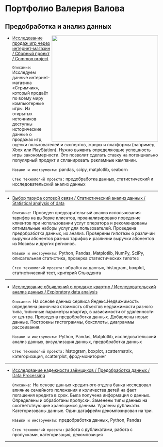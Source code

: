 # Портфолио Валерия Валова
## Предобработка и анализ данных
<img src='https://sun9-78.userapi.com/impg/PCqEgzYDwvk5VbwMwvvqOf7Ocsy5Kwe1rJt0ZQ/F-mYEatgwcc.jpg?size=604x352&quality=96&sign=7b6353a392b922e6094b007e0f7ab52c&type=album' align='right' width="350" height="350">

- [Исследование продаж игр через интернет-магазин / Сборный проект / Common project](https://github.com/valov-vo/portfolio-projects/tree/main/1-data-analysis/game-sales) 

  `Описание:` Исследуем данные интернет-магазина «Стримчик», который продаёт по всему миру компьютерные игры. Из открытых источников доступны исторические данные о продажах игр, оценки пользователей и экспертов, жанры и платформы (например, Xbox или PlayStation). Нужно выявить определяющие успешность игры закономерности. Это позволит сделать ставку на потенциально популярный продукт и спланировать рекламные кампании.

  `Навыки и инструменты:` pandas, scipy, matplotlib, seaborn

  `Стек технологий проекта:` предобработка данных, статистический и исследовательский анализ данных
***
- [Выбор тарифа сотовой связи / Статистический анализ данных / Statistical analysis of data](https://github.com/valov-vo/portfolio-projects/tree/main/1-data-analysis/cellular-communication-tariffs) 

  `Описание:` Проведен предварительный анализ использования тарифов на выборке клиентов, проанализировано поведение клиентов при использовании услуг оператора и рекомендованы оптимальные наборы услуг для пользователей. Проведена предобработка данных, их анализ. Проверены гипотезы о различии выручки абонентов разных тарифов и различии выручки абонентов из Москвы и других регионов.

  `Навыки и инструменты:` Python, Pandas, Matplotlib, NumPy, SciPy, описательная статистика, проверка статистических гипотез

  `Стек технологий проекта:` обработка данных, histogram, boxplot, статистический тест, критерий Стьюдента
***
- [Исследование объявлений о продаже квартир / Исследовательский анализ данных / Exploratory data analysis](https://github.com/valov-vo/portfolio-projects/tree/main/1-data-analysis/apartment-advertisment) 

  `Описание:` На основе данных сервиса Яндекс.Недвижимость определена рыночная стоимость объектов недвижимости разного типа, типичные параметры квартир, в зависимости от удаленности от центра. Проведена предобработка данных. Добавлены новые данные. Построены гистограммы, боксплоты, диаграммы рассеивания.

  `Навыки и инструменты:` Python, Pandas, Matplotlib, исследовательский анализ данных, визуализация данных, предобработка данных

  `Стек технологий проекта:` histogram, boxplot, scattermatrix, категоризация, scatterplot, фрод-мониторинг
***
- [Исследование надежности заёмщиков / Предобработка данных / Data Processing](https://github.com/valov-vo/portfolio-projects/tree/main/1-data-analysis/reliability-of-borrowers) 

  `Описание:` На основе данных кредитного отдела банка исследовал влияние семейного положения и количества детей на факт погашения кредита в срок. Была получена информация о данных. Определены и обработаны пропуски. Заменены типы данных на соответствующие хранящимся данным. Удалены дубликаты. Категоризованы данные. Один датафрейм декомпозирован на три.

  `Навыки и инструменты:` предобработка данных, Python, Pandas

  `Стек технологий проекта:` работа с дубликатами, работа с пропусками, категоризация, декомпозиция
***

